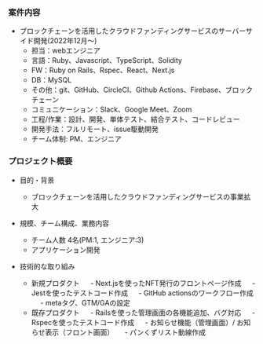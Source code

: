 ### 案件内容
- ブロックチェーンを活用したクラウドファンディングサービスのサーバーサイド開発(2022年12月〜)
  - 担当：webエンジニア
  - 言語：Ruby、Javascript、TypeScript、Solidity
  - FW：Ruby on Rails、Rspec、React、Next.js
  - DB：MySQL
  - その他：git、GitHub、CircleCI、Github Actions、Firebase、ブロックチェーン
  - コミュニケーション：Slack、Google Meet、Zoom
  - 工程/作業：設計、開発、単体テスト、結合テスト、コードレビュー
  - 開発手法：フルリモート、issue駆動開発
  - チーム体制: PM、エンジニア

### プロジェクト概要
- 目的・背景
  - ブロックチェーンを活用したクラウドファンディングサービスの事業拡大
  
- 規模、チーム構成、業務内容
  - チーム人数 4名(PM:1, エンジニア:3)
  - アプリケーション開発

- 技術的な取り組み
  - 新規プロダクト
　    - Next.jsを使ったNFT発行のフロントページ作成
　    - Jestを使ったテストコード作成
　    - GitHub actionsのワークフロー作成
　    - metaタグ、GTM/GAの設定
  - 既存プロダクト
　    - Railsを使った管理画面の各機能追加、バグ対応
　    - Rspecを使ったテストコード作成
　    - お知らせ機能（管理画面）/ お知らせ表示（フロント画面）
　    - パンくずリスト動線作成
